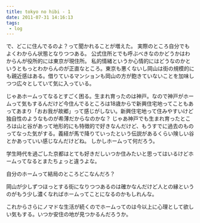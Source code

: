 ```yaml
---
title: tokyo no hibi - 1
date: 2011-07-31 14:16:13
tags:
 - log
---
```

で、どこに住んでるのよ？って聞かれることが増えた。
実際のところ自分でもよくわからん状態となりつつある。
公式住所とでも呼ぶべきなのかどうかはわからんが役所的には東京が現住所。
私的情緒というか心情的にはどうなのかというともっとわからんのが正直なところ。東京も悪くないし岡山は街の規模的にも親近感はある。借りているマンションも岡山の方が飽きていないことを加味しつつ広々としていて気に入っている。

<!-- more -->

じゃあホームってなるとすごく困る。生まれ育ったのは神戸。なので神戸がホームって気もするんだけど今住んでるところは18歳からで新興住宅地ってこともあってあまり「おお我が故郷」って感じがしない。新興住宅地って住みやすいけど独自性のようなものが希薄だからなのかな？
じゃあ神戸でも生まれ育ったところは山と谷があって地形的にも特徴的で好きなんだけど、もうすでに過去のものってなった気がする。義経が馬で降りていったという伝説があるくらい険しい谷とかあっていい感じなんだけどね。
しかしホームって何だろう。

学生時代を過ごした京都はとても好きだしいつか住みたいと思ってはいるけどホームってなるとまたちょっと違うよな。

自分のホームって結局のところどこなんだろ？

岡山が少しずつほっとする街になりつつあるのは確かなんだけど人との縁というのがもう少し濃くなればホームってことになるのかもしれんな。

これからさらにノマドな生活が続くのでホームってのは今以上に心理として欲しい気もする。いつか安住の地が見つかるんだろうか。